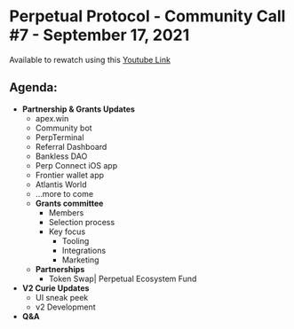 # Perpetual Protocol - Community Call #7 - September 17, 2021

Available to rewatch using this [Youtube Link](https://www.youtube.com/watch?v=9niPAp46ghc&t=371s&ab_channel=PerpetualProtocol)

## Agenda:

- **Partnership & Grants Updates**
  - apex.win
  - Community bot
  - PerpTerminal
  - Referral Dashboard
  - Bankless DAO
  - Perp Connect iOS app
  - Frontier wallet app
  - Atlantis World
  - ...more to come
  - **Grants committee**
    - Members
    - Selection process
    - Key focus
      - Tooling
      - Integrations
      - Marketing
  - **Partnerships**
    - Token Swap| Perpetual Ecosystem Fund
- **V2 Curie Updates**
  - UI sneak peek
  - v2 Development
- **Q&A**
